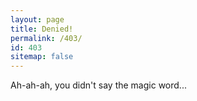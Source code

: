 ```yaml
---
layout: page
title: Denied!
permalink: /403/
id: 403
sitemap: false
---
```


Ah-ah-ah, you didn't say the magic word...
